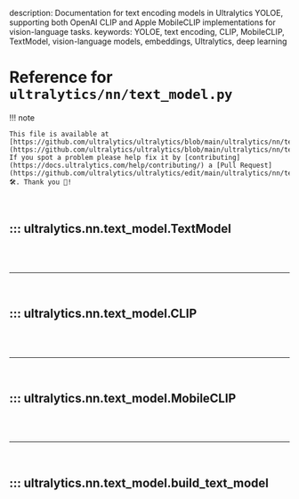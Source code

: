 description: Documentation for text encoding models in Ultralytics YOLOE, supporting both OpenAI CLIP and Apple MobileCLIP implementations for vision-language tasks.
keywords: YOLOE, text encoding, CLIP, MobileCLIP, TextModel, vision-language models, embeddings, Ultralytics, deep learning

# Reference for `ultralytics/nn/text_model.py`

!!! note

    This file is available at [https://github.com/ultralytics/ultralytics/blob/main/ultralytics/nn/text_model.py](https://github.com/ultralytics/ultralytics/blob/main/ultralytics/nn/text_model.py). If you spot a problem please help fix it by [contributing](https://docs.ultralytics.com/help/contributing/) a [Pull Request](https://github.com/ultralytics/ultralytics/edit/main/ultralytics/nn/text_model.py) 🛠️. Thank you 🙏!

<br>

## ::: ultralytics.nn.text_model.TextModel

<br><br><hr><br>

## ::: ultralytics.nn.text_model.CLIP

<br><br><hr><br>

## ::: ultralytics.nn.text_model.MobileCLIP

<br><br><hr><br>

## ::: ultralytics.nn.text_model.build_text_model

<br><br>
